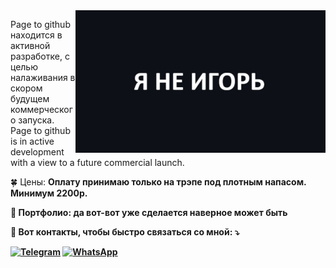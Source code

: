<img src="qtvLxLg4JpA.jpg" alt="ilustração de um computador" min-width="400px" max-width="400px" width="400px" align="right">

<p align="left"> 
  Page to github находится в активной разработке, с целью налаживания в скором будущем коммерческого запуска. <br>
Page to github is in active development with a view to a future commercial launch.
</p>

<p align="left">
  🍀 Цены: <strong>Оплату принимаю только на трэпе под плотным напасом. Минимум 2200р.<strong>
</p>

<p align="left">
  💼 Портфолио: <strong>да вот-вот уже сделается наверное может быть<strong>
</p>

<p align="left">
  💌 Вот контакты, чтобы быстро связаться со мной: ⤵️
</p>

<p align="left">
  <a href="#" title="Telegram">
  <img src="https://img.shields.io/badge/Telegram-2CA5E0?style=for-the-badge&logo=telegram&logoColor=white" alt="Telegram"/></a>
  <a href="#" title="WhatsApp">
  <img src="https://img.shields.io/badge/WhatsApp-25D366?style=for-the-badge&logo=whatsapp&logoColor=white" alt="WhatsApp"/></a>
</p>
